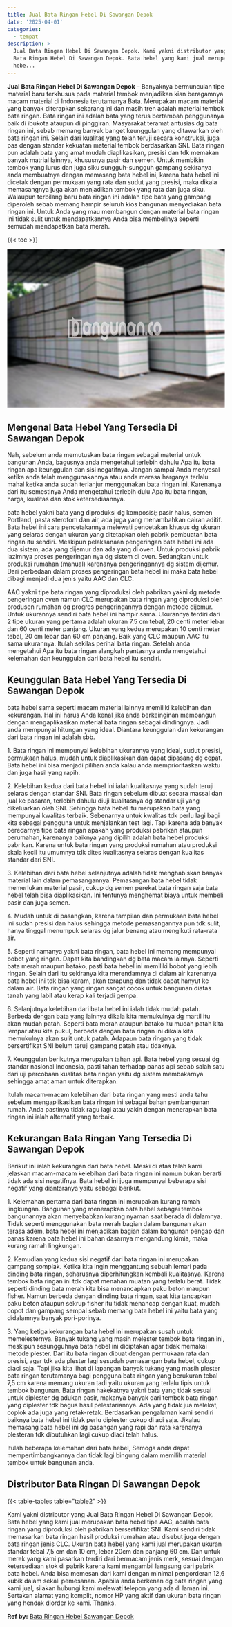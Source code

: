 ```yaml
---
title: Jual Bata Ringan Hebel Di Sawangan Depok
date: '2025-04-01'
categories:
  - tempat
description: >-
  Jual Bata Ringan Hebel Di Sawangan Depok. Kami yakni distributor yang Jual
  Bata Ringan Hebel Di Sawangan Depok. Bata hebel yang kami jual merupakan bata
  hebe...
---
```


**Jual Bata Ringan Hebel Di Sawangan Depok** – Banyaknya bermunculan tipe material baru terkhusus pada material tembok menjadikan kian beragamnya macam material di Indonesia terutamanya Bata. Merupakan macam material yang banyak diterapkan sekarang ini dan masih tren adalah material tembok bata ringan. Bata ringan ini adalah bata yang terus bertambah penggunanya baik di ibukota ataupun di pinggiran. Masyarakat teramat antusias dg bata ringan ini, sebab memang banyak banget keunggulan yang ditawarkan oleh bata ringan ini. Selain dari kualitas yang telah teruji secara konstruksi, juga pas dengan standar kekuatan material tembok berdasarkan SNI. Bata ringan pun adalah bata yang amat mudah diaplikasikan, presisi dan tdk memakan banyak matrial lainnya, khususnya pasir dan semen. Untuk membikin tembok yang lurus dan juga siku sungguh-sungguh gampang sekiranya anda membuatnya dengan memasang bata hebel ini, karena bata hebel ini dicetak dengan permukaan yang rata dan sudut yang presisi, maka dikala memasangnya juga akan menjadikan tembok yang rata dan juga siku. Walaupun terbilang baru bata ringan ini adalah tipe bata yang gampang diperoleh sebab memang hampir seluruh kios bangunan menyediakan bata ringan ini. Untuk Anda yang mau membangun dengan material bata ringan ini tidak sulit untuk mendapatkannya Anda bisa membelinya seperti semudah mendapatkan bata merah.

{{< toc >}}

![Jual Bata Ringan Hebel Di Sawangan Depok](/images/jual-hebel-murah-24.png)

## Mengenal Bata Hebel Yang Tersedia Di Sawangan Depok

Nah, sebelum anda memutuskan bata ringan sebagai material untuk bangunan Anda, bagusnya anda mengetahui terlebih dahulu Apa itu bata ringan apa keunggulan dan sisi negatifnya. Jangan sampai Anda menyesal ketika anda telah menggunakannya atau anda merasa harganya terlalu mahal ketika anda sudah terlanjur menggunakan bata ringan ini. Karenanya dari itu semestinya Anda mengetahui terlebih dulu Apa itu bata ringan, harga, kualitas dan stok ketersediaannya.

bata hebel yakni bata yang diproduksi dg komposisi; pasir halus, semen Portland, pasta sterofom dan air, ada juga yang menambahkan cairan aditif. Bata hebel ini cara pencetakannya melewati pencetakan khusus dg ukuran yang selaras dengan ukuran yang ditetapkan oleh pabrik pembuatan bata ringan itu sendiri. Meskipun pelaksanaan pengeringan bata hebel ini ada dua sistem, ada yang dijemur dan ada yang di oven. Untuk produksi pabrik lazimnya proses pengeringan nya dg sistem di oven. Sedangkan untuk produksi rumahan (manual) karenanya pengeringannya dg sistem dijemur. Dari perbedaan dalam proses pengeringan bata hebel ini maka bata hebel dibagi menjadi dua jenis yaitu AAC dan CLC.

AAC yakni tipe bata ringan yang diproduksi oleh pabrikan yakni dg metode pengeringan oven namun CLC merupakan bata ringan yang diproduksi oleh produsen rumahan dg progres pengeringannya dengan metode dijemur. Untuk ukurannya sendiri bata hebel ini hampir sama. Ukurannya terdiri dari 2 tipe ukuran yang pertama adalah ukuran 7.5 cm tebal, 20 centi meter lebar dan 60 centi meter panjang. Ukuran yang kedua merupakan 10 centi meter tebal, 20 cm lebar dan 60 cm panjang. Baik yang CLC maupun AAC itu sama ukurannya. Itulah sekilas perihal bata ringan. Setelah anda mengetahui Apa itu bata ringan alangkah pantasnya anda mengetahui kelemahan dan keunggulan dari bata hebel itu sendiri.

## Keunggulan Bata Hebel Yang Tersedia Di Sawangan Depok

bata hebel sama seperti macam material lainnya memiliki kelebihan dan kekurangan. Hal ini harus Anda kenal jika anda berkeinginan membangun dengan mengaplikasikan material bata ringan sebagai dindingnya. Jadi anda mempunyai hitungan yang ideal. Diantara keunggulan dan kekurangan dari bata ringan ini adalah sbb.

1\. Bata ringan ini mempunyai kelebihan ukurannya yang ideal, sudut presisi, permukaan halus, mudah untuk diaplikasikan dan dapat dipasang dg cepat. Bata hebel ini bisa menjadi pilihan anda kalau anda memprioritaskan waktu dan juga hasil yang rapih.

2\. Kelebihan kedua dari bata hebel ini ialah kualitasnya yang sudah teruji selaras dengan standar SNI. Bata ringan sebelum dibuat secara massal dan jual ke pasaran, terlebih dahulu diuji kualitasnya dg standar uji yang dikeluarkan oleh SNI. Sehingga bata hebel itu merupakan bata yang mempunyai kwalitas terbaik. Sebenarnya untuk kwalitas tdk perlu lagi bagi kita sebagai pengguna untuk menjalankan test lagi. Tapi karena ada banyak beredarnya tipe bata ringan apakah yang produksi pabrikan ataupun perumahan, karenanya baiknya yang dipilih adalah bata hebel produksi pabrikan. Karena untuk bata ringan yang produksi rumahan atau produksi skala kecil itu umumnya tdk dites kualitasnya selaras dengan kualitas standar dari SNI.

3\. Kelebihan dari bata hebel selanjutnya adalah tidak menghabiskan banyak material lain dalam pemasangannya. Pemasangan bata hebel tidak memerlukan material pasir, cukup dg semen perekat bata ringan saja bata hebel telah bisa diaplikasikan. Ini tentunya menghemat biaya untuk membeli pasir dan juga semen.

4\. Mudah untuk di pasangkan, karena tampilan dan permukaan bata hebel ini sudah presisi dan halus sehingga metode pemasangannya pun tdk sulit, hanya tinggal menumpuk selaras dg jalur benang atau mengikuti rata-rata air.

5\. Seperti namanya yakni bata ringan, bata hebel ini memang mempunyai bobot yang ringan. Dapat kita bandingkan dg bata macam lainnya. Seperti bata merah maupun batako, pasti bata hebel ini memiliki bobot yang lebih ringan. Selain dari itu sekiranya kita merendamnya di dalam air karenanya bata hebel ini tdk bisa karam, akan terapung dan tidak dapat hanyut ke dalam air. Bata ringan yang ringan sangat cocok untuk bangunan diatas tanah yang labil atau kerap kali terjadi gempa.

6\. Selanjutnya kelebihan dari bata hebel ini ialah tidak mudah patah. Berbeda dengan bata yang lainnya dikala kita memukulnya dg martil itu akan mudah patah. Seperti bata merah ataupun batako itu mudah patah kita lempar atau kita pukul, berbeda dengan bata ringan ini dikala kita memukulnya akan sulit untuk patah. Adapaun bata ringan yang tidak bersertifikat SNI belum teruji gampang patah atau tidaknya.

7\. Keunggulan berikutnya merupakan tahan api. Bata hebel yang sesuai dg standar nasional Indonesia, pasti tahan terhadap panas api sebab salah satu dari uji percobaan kualitas bata ringan yaitu dg sistem membakarnya sehingga amat aman untuk diterapkan.

Itulah macam-macam kelebihan dari bata ringan yang mesti anda tahu sebelum mengaplikasikan bata ringan ini sebagai bahan pembangunan rumah. Anda pastinya tidak ragu lagi atau yakin dengan menerapkan bata ringan ini ialah alternatif yang terbaik.

## Kekurangan Bata Ringan Yang Tersedia Di Sawangan Depok

Berikut ini ialah kekurangan dari bata hebel. Meski di atas telah kami jelaskan macam-macam kelebihan dari bata ringan ini namun bukan berarti tidak ada sisi negatifnya. Bata hebel ini juga mempunyai beberapa sisi negatif yang diantaranya yaitu sebagai berikut.

1\. Kelemahan pertama dari bata ringan ini merupakan kurang ramah lingkungan. Bangunan yang menerapkan bata hebel sebagai tembok bangunannya akan menyebabkan kurang nyaman saat berada di dalamnya. Tidak seperti menggunakan bata merah bagian dalam bangunan akan terasa adem, bata hebel ini menjadikan bagian dalam bangunan pengap dan panas karena bata hebel ini bahan dasarnya mengandung kimia, maka kurang ramah lingkungan.

2\. Kemudian yang kedua sisi negatif dari bata ringan ini merupakan gampang somplak. Ketika kita ingin menggantung sebuah lemari pada dinding bata ringan, seharusnya diperhitungkan kembali kualitasnya. Karena tembok bata ringan ini tdk dapat menahan muatan yang terlalu berat. Tidak seperti dinding bata merah kita bisa menancapkan paku beton maupun fisher. Namun berbeda dengan dinding bata ringan, saat kita tancapkan paku beton ataupun sekrup fisher itu tidak menancap dengan kuat, mudah copot dan gampang sempal sebab memang bata hebel ini yaitu bata yang didalamnya banyak pori-porinya.

3\. Yang ketiga kekurangan bata hebel ini merupakan susah untuk memelesternya. Banyak tukang yang masih melester tembok bata ringan ini, meskipun sesungguhnya bata hebel ini diciptakan agar tidak memakai metode plester. Dari itu bata ringan dibuat dengan permukaan rata dan presisi, agar tdk ada plester lagi sesudah pemasangan bata hebel, cukup diaci saja. Tapi jika kita lihat di lapangan banyak tukang yang masih plester bata ringan terutamanya bagi pengguna bata ringan yang berukuran tebal 7,5 cm karena memang ukuran tadi yaitu ukuran yang terlalu tipis untuk tembok bangunan. Bata ringan hakekatnya yakni bata yang tidak sesuai untuk diplester dg adukan pasir, makanya banyak dari tembok bata ringan yang diplester tdk bagus hasil pelestariannya. Ada yang tidak jua melekat, coplok ada juga yang retak-retak. Berdasarkan pengalaman kami sendiri baiknya bata hebel ini tidak perlu diplester cukup di aci saja. Jikalau memasang bata hebel ini dg pasangan yang rapi dan rata karenanya plesteran tdk dibutuhkan lagi cukup diaci telah halus.

Itulah beberapa kelemahan dari bata hebel, Semoga anda dapat mempertimbangkannya dan tidak lagi bingung dalam memilih material tembok untuk bangunan anda.

## Distributor Bata Ringan Di Sawangan Depok

{{< table-tables table="table2" >}}

Kami yakni distributor yang Jual Bata Ringan Hebel Di Sawangan Depok. Bata hebel yang kami jual merupakan bata hebel tipe AAC, adalah bata ringan yang diproduksi oleh pabrikan bersertifikat SNI. Kami sendiri tidak memasarkan bata ringan hasil produksi rumahan atau disebut juga dengan bata ringan jenis CLC. Ukuran bata hebel yang kami jual merupakan ukuran standar tebal 7,5 cm dan 10 cm, lebar 20cm dan panjang 60 cm. Dan untuk merek yang kami pasarkan terdiri dari bermacam jenis merk, sesuai dengan ketersediaan stok di pabrik karena kami mengambil langsung dari pabrik bata hebel. Anda bisa memesan dari kami dengan minimal pengorderan 12,6 kubik dalam sekali pemesanan. Apabila anda berkenan dg bata ringan yang kami jual, silakan hubungi kami melewati telepon yang ada di laman ini. Sertakan alamat yang komplit, nomor HP yang aktif dan ukuran bata ringan yang hendak diorder ke kami. Thanks.

**Ref by:** [Bata Ringan Hebel Sawangan Depok](https://id.wikipedia.org/wiki/Bata)
